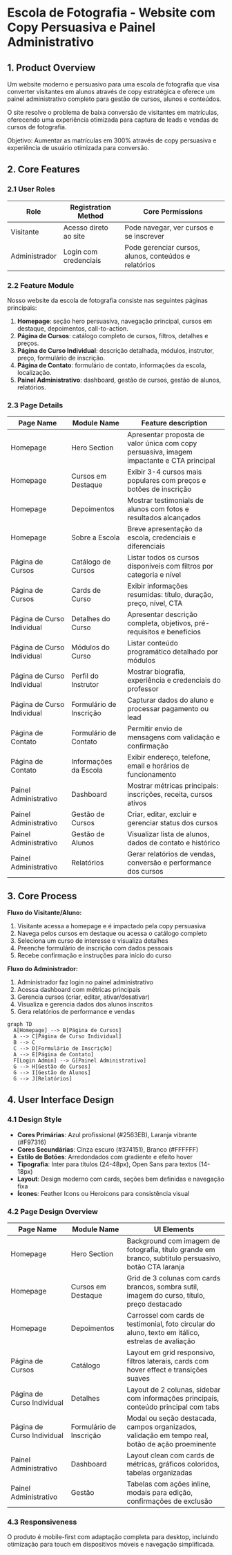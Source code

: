 # Escola de Fotografia - Website com Copy Persuasiva e Painel Administrativo

## 1. Product Overview
Um website moderno e persuasivo para uma escola de fotografia que visa converter visitantes em alunos através de copy estratégica e oferece um painel administrativo completo para gestão de cursos, alunos e conteúdos.

O site resolve o problema de baixa conversão de visitantes em matrículas, oferecendo uma experiência otimizada para captura de leads e vendas de cursos de fotografia.

Objetivo: Aumentar as matrículas em 300% através de copy persuasiva e experiência de usuário otimizada para conversão.

## 2. Core Features

### 2.1 User Roles
| Role | Registration Method | Core Permissions |
|------|---------------------|------------------|
| Visitante | Acesso direto ao site | Pode navegar, ver cursos e se inscrever |
| Administrador | Login com credenciais | Pode gerenciar cursos, alunos, conteúdos e relatórios |

### 2.2 Feature Module
Nosso website da escola de fotografia consiste nas seguintes páginas principais:
1. **Homepage**: seção hero persuasiva, navegação principal, cursos em destaque, depoimentos, call-to-action.
2. **Página de Cursos**: catálogo completo de cursos, filtros, detalhes e preços.
3. **Página de Curso Individual**: descrição detalhada, módulos, instrutor, preço, formulário de inscrição.
4. **Página de Contato**: formulário de contato, informações da escola, localização.
5. **Painel Administrativo**: dashboard, gestão de cursos, gestão de alunos, relatórios.

### 2.3 Page Details
| Page Name | Module Name | Feature description |
|-----------|-------------|---------------------|
| Homepage | Hero Section | Apresentar proposta de valor única com copy persuasiva, imagem impactante e CTA principal |
| Homepage | Cursos em Destaque | Exibir 3-4 cursos mais populares com preços e botões de inscrição |
| Homepage | Depoimentos | Mostrar testimonials de alunos com fotos e resultados alcançados |
| Homepage | Sobre a Escola | Breve apresentação da escola, credenciais e diferenciais |
| Página de Cursos | Catálogo de Cursos | Listar todos os cursos disponíveis com filtros por categoria e nível |
| Página de Cursos | Cards de Curso | Exibir informações resumidas: título, duração, preço, nível, CTA |
| Página de Curso Individual | Detalhes do Curso | Apresentar descrição completa, objetivos, pré-requisitos e benefícios |
| Página de Curso Individual | Módulos do Curso | Listar conteúdo programático detalhado por módulos |
| Página de Curso Individual | Perfil do Instrutor | Mostrar biografia, experiência e credenciais do professor |
| Página de Curso Individual | Formulário de Inscrição | Capturar dados do aluno e processar pagamento ou lead |
| Página de Contato | Formulário de Contato | Permitir envio de mensagens com validação e confirmação |
| Página de Contato | Informações da Escola | Exibir endereço, telefone, email e horários de funcionamento |
| Painel Administrativo | Dashboard | Mostrar métricas principais: inscrições, receita, cursos ativos |
| Painel Administrativo | Gestão de Cursos | Criar, editar, excluir e gerenciar status dos cursos |
| Painel Administrativo | Gestão de Alunos | Visualizar lista de alunos, dados de contato e histórico |
| Painel Administrativo | Relatórios | Gerar relatórios de vendas, conversão e performance dos cursos |

## 3. Core Process

**Fluxo do Visitante/Aluno:**
1. Visitante acessa a homepage e é impactado pela copy persuasiva
2. Navega pelos cursos em destaque ou acessa o catálogo completo
3. Seleciona um curso de interesse e visualiza detalhes
4. Preenche formulário de inscrição com dados pessoais
5. Recebe confirmação e instruções para início do curso

**Fluxo do Administrador:**
1. Administrador faz login no painel administrativo
2. Acessa dashboard com métricas principais
3. Gerencia cursos (criar, editar, ativar/desativar)
4. Visualiza e gerencia dados dos alunos inscritos
5. Gera relatórios de performance e vendas

```mermaid
graph TD
  A[Homepage] --> B[Página de Cursos]
  A --> C[Página de Curso Individual]
  B --> C
  C --> D[Formulário de Inscrição]
  A --> E[Página de Contato]
  F[Login Admin] --> G[Painel Administrativo]
  G --> H[Gestão de Cursos]
  G --> I[Gestão de Alunos]
  G --> J[Relatórios]
```

## 4. User Interface Design

### 4.1 Design Style
- **Cores Primárias**: Azul profissional (#2563EB), Laranja vibrante (#F97316)
- **Cores Secundárias**: Cinza escuro (#374151), Branco (#FFFFFF)
- **Estilo de Botões**: Arredondados com gradiente e efeito hover
- **Tipografia**: Inter para títulos (24-48px), Open Sans para textos (14-18px)
- **Layout**: Design moderno com cards, seções bem definidas e navegação fixa
- **Ícones**: Feather Icons ou Heroicons para consistência visual

### 4.2 Page Design Overview
| Page Name | Module Name | UI Elements |
|-----------|-------------|-------------|
| Homepage | Hero Section | Background com imagem de fotografia, título grande em branco, subtítulo persuasivo, botão CTA laranja |
| Homepage | Cursos em Destaque | Grid de 3 colunas com cards brancos, sombra sutil, imagem do curso, título, preço destacado |
| Homepage | Depoimentos | Carrossel com cards de testimonial, foto circular do aluno, texto em itálico, estrelas de avaliação |
| Página de Cursos | Catálogo | Layout em grid responsivo, filtros laterais, cards com hover effect e transições suaves |
| Página de Curso Individual | Detalhes | Layout de 2 colunas, sidebar com informações principais, conteúdo principal com tabs |
| Página de Curso Individual | Formulário de Inscrição | Modal ou seção destacada, campos organizados, validação em tempo real, botão de ação proeminente |
| Painel Administrativo | Dashboard | Layout clean com cards de métricas, gráficos coloridos, tabelas organizadas |
| Painel Administrativo | Gestão | Tabelas com ações inline, modais para edição, confirmações de exclusão |

### 4.3 Responsiveness
O produto é mobile-first com adaptação completa para desktop, incluindo otimização para touch em dispositivos móveis e navegação simplificada.